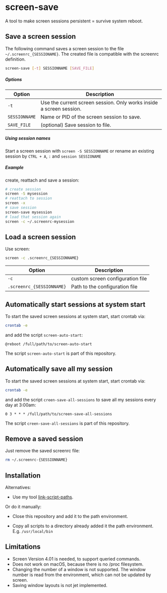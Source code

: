 # screen-save

A tool to make screen sessions persistent = survive system reboot.

## Save a screen session

The following command saves a screen session to the file `~/.screenrc_{SESSIONAME}`. The created file is compatible with the screenrc definition.

```sh
screen-save [-t] SESSIONNAME [SAVE_FILE]
```

##### Options
<table>
  <thead>
  <tr>
    <th>Option</th>
    <th>Description</th>
  </tr>
  </thead>
  <tbody>
  <tr>
    <td><code>-t</code></td>
    <td>Use the current screen session. Only works inside a screen session.</td>
  </tr>
  <tr>
    <td><code>SESSIONNAME</code></td>
    <td>Name or PID of the screen session to save.</td>
  </tr>
  <tr>
    <td><code>SAVE_FILE</code></td>
    <td>(optional) Save session to file.</td>
  </tr>
  </tbody>
</table>

##### Using session names
Start a screen session with <code>screen -S SESSIONNAME</code> or rename an existing session by <code>CTRL + A</code>, <code>:</code> and <code>session SESSIONAME</code>

##### Example

create, reattach and save a session:

```sh
# create session
screen -S mysession
# reattach to session
screen -x
# save session
screen-save mysession
# load that session again
screen -c ~/.screenrc-mysession
```

## Load a screen session

Use screen:

```sh
screen -c .screenrc_{SESSIONNAME}
```

<table>
  <thead>
  <tr>
    <th>Option</th>
    <th>Description</th>
  </tr>
  </thead>
  <tbody>
  <tr>
    <td><code>-c</code></td>
    <td>custom screen configuration file</td>
  </tr>
  <tr>
    <td><code>.screenrc_{SESSIONNAME}</code></td>
    <td>Path to the configuration file</td>
  </tr>
  </tbody>
</table>

## Automatically start sessions at system start

To start the saved screen sessions at system start, start crontab via:

```sh
crontab -e
```

and add the script `screen-auto-start`:

```cron
@reboot /full/path/to/screen-auto-start
```

The script `screen-auto-start` is part of this repository.

## Automatically save all my session

To start the saved screen sessions at system start, start crontab via:

```sh
crontab -e
```

and add the script `creen-save-all-sessions` to save all my sessions every day at 3:00am:

```cron
0 3 * * * /full/path/to/screen-save-all-sessions
```

The script `creen-save-all-sessions` is part of this repository.

## Remove a saved session
Just remove the saved screenrc file:

```sh
rm ~/.screenrc-{SESSIONNAME}
```

## Installation

Alternatives:

* Use my tool [link-script-paths](https://github.com/simonwalz/script-link-script-paths).

Or do it manually:<br>

* Close this repository and add it to the path environment.

* Copy all scripts to a directory already added it the path environment. E.g. `/usr/local/bin`


## Limitations

* Screen Version 4.01 is needed, to support queried commands.
* Does not work on macOS, because there is no /proc filesystem.
* Changing the number of a window is not supported. The window number is read from the environment, which can not be updated by screen.
* Saving window layouts is not jet implemented.